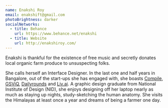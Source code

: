 ```yaml
---
name: Enakshi Roy
email: enakshift@gmail.com
photoBrightness: darker
socialNetworks:
  - title: Behance
    url: https://www.behance.net/enakshi
  - title: Website
    url: http://enakshiroy.com/
---
```


Enakshi is thankful for the existence of free music and secretly donates local organic farm produce to unsuspecting folks. 

She calls herself an Interface Designer. In the last one and half years in Bangalore, out of the start-ups she has engaged with, she boasts [Compile](http://compile.com/), [GSViQ](https://itunes.apple.com/in/app/gsviq/id1071669100?mt=8), [Dailyrounds](https://itunes.apple.com/in/app/daily-rounds-clinical-cases/id1003799400?mt=8) and [Liv.ai](https://liv.ai/). A graphic design graduate from National Institute of Design (NID), she enjoys designing off her laptop nearly as much as staying up nights, study-sketching the human anatomy. She visits the Himalayas at least once a year and dreams of being a farmer one day.

